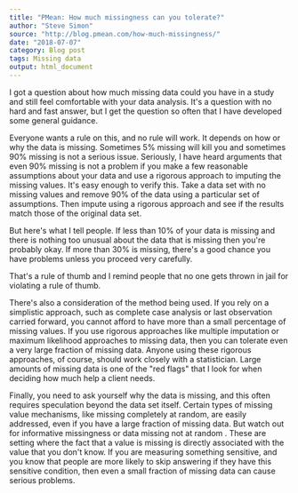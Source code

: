 ```yaml
---
title: "PMean: How much missingness can you tolerate?"
author: "Steve Simon"
source: "http://blog.pmean.com/how-much-missingness/"
date: "2018-07-07"
category: Blog post
tags: Missing data
output: html_document
---
```


I got a question about how much missing data could you have in a study
and still feel comfortable with your data analysis. It's a question with
no hard and fast answer, but I get the question so often that I have
developed some general guidance.

<!---More--->

Everyone wants a rule on this, and no rule will work. It depends on how
or why the data is missing. Sometimes 5% missing will kill you and
sometimes 90% missing is not a serious issue. Seriously, I have heard
arguments that even 90% missing is not a problem if you make a few
reasonable assumptions about your data and use a rigorous approach to
imputing the missing values. It's easy enough to verify this. Take a
data set with no missing values and remove 90% of the data using a
particular set of assumptions. Then impute using a rigorous approach and
see if the results match those of the original data set.

But here's what I tell people. If less than 10% of your data is missing
and there is nothing too unusual about the data that is missing then
you're probably okay. If more than 30% is missing, there's a good chance
you have problems unless you proceed very carefully.

That's a rule of thumb and I remind people that no one gets thrown in
jail for violating a rule of thumb.

There's also a consideration of the method being used. If you rely on a
simplistic approach, such as complete case analysis or last observation
carried forward, you cannot afford to have more than a small percentage
of missing values. If you use rigorous approaches like multiple
imputation or maximum likelihood approaches to missing data, then you
can tolerate even a very large fraction of missing data. Anyone using
these rigorous approaches, of course, should work closely with a
statistician. Large amounts of missing data is one of the "red flags"
that I look for when deciding how much help a client needs.

Finally, you need to ask yourself why the data is missing, and this
often requires speculation beyond the data set itself. Certain types of
missing value mechanisms, like missing completely at random, are easily
addressed, even if you have a large fraction of missing data. But watch
out for informative missingness or data missing not at random . These
are setting where the fact that a value is missing is directly
associated with the value that you don't know. If you are measuring
something sensitive, and you know that people are more likely to skip
answering if they have this sensitive condition, then even a small
fraction of missing data can cause serious problems.




